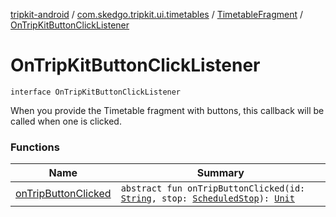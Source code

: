 [tripkit-android](../../../index.md) / [com.skedgo.tripkit.ui.timetables](../../index.md) / [TimetableFragment](../index.md) / [OnTripKitButtonClickListener](./index.md)

# OnTripKitButtonClickListener

`interface OnTripKitButtonClickListener`

When you provide the Timetable fragment with buttons, this callback will be called when one is clicked.

### Functions

| Name | Summary |
|---|---|
| [onTripButtonClicked](on-trip-button-clicked.md) | `abstract fun onTripButtonClicked(id: `[`String`](https://kotlinlang.org/api/latest/jvm/stdlib/kotlin/-string/index.html)`, stop: `[`ScheduledStop`](../../../com.skedgo.android.common.model/-scheduled-stop/index.md)`): `[`Unit`](https://kotlinlang.org/api/latest/jvm/stdlib/kotlin/-unit/index.html) |
